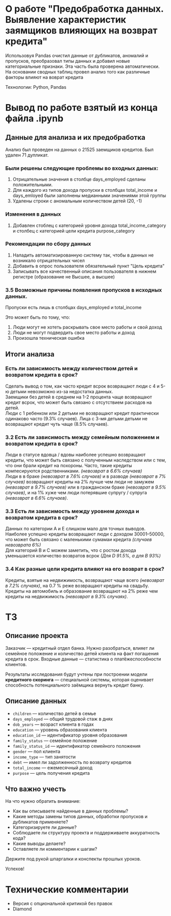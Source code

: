 # О работе "Предобработка данных. Выявление характеристик заямщиков влияющих на возврат кредита"

Использовуя Pandas очистил данные от дубликатов, аномалий и пропусков, преобразовал типы данных и добавил новые категориальные признаки. Эта часть была проверена автоматически. На основании сводных таблиц провел анализ того как различные факторы влияют на воврат кредита

Технологии: Python, Pandas

# Вывод по работе взятый из конца файла .ipynb

## Данные для анализа и их предобработка

Анализ был проведен на данных о 21525 заемщиков кредитов. Был удален 71 дупликат.

### Были решены следующие проблемы во входных данных:

1. Отрицательные значения в столбце days_employed сделаны положительными.
2. Для каждого из типов дохода пропуски в столбцах total_income и days_emloyed были заполнены медианными значениями этой группы
3. Удалены строки с аномальным количеством детей (20, -1)

### Изменения в данных

1. Добавлен стоблец с категорией уровня дохода total_income_category и столбец с категорией цели кредита purpose_category

### Рекомендации по сбору данных

1. Наладить автоматизированную систему так, чтобы в данных не возникало отрицательных чисел
2. Добавить в опрос пользователя обязательный пункт "Цель кредита"
3. Записывать все качественный описания пользователя в нижнем регистре (образование не Высшее, а высшее)

### 3.5 Возможные причины появления пропусков в исходных данных.

Пропуски есть лишь в столбцах days_employed и total_income

Это может быть по тому, что:

1. Люди могут не хотеть раскрывать свое место работы и свой доход
2. Люди не могут подвердить свое место работы и доход
3. Произошла техническая ошибка

## Итоги анализа

### Есть ли зависимость между количеством детей и возвратом кредита в срок?

Сделать вывод о том, как часто кредит всрок возвращают люди с 4 и 5-ю детьми невозможно из-за недостатка данных.  
Заемщики без детей в среднем на 1-2 процента чаще возвращают кредит всрок, что может быть связано с отсутствием расходов на детей.  
Люди с 1 ребенком или 2 детьми не возвращают кредит практически одинаково часто (9.3% случаев). Лица с 3-мя детьми детьми не возвращают кредит чуть чаще (8.5% случаев).

### 3.2 Есть ли зависимость между семейным положением и возвратом кредита в срок?

Люди в статусе вдовца / вдовы наиболее успешно возвращают кредиты, что может быть связано с полученным наследством или с тем, что они брали кредит на похороны. Часто, такие кредиты компесируются родственниками. _(невозврат в 6.6% случаев)_  
Люди в в браке _(невозврат в 7.6% случаев)_ и в разводе _(невозврат в 7% случаев)_ возвращают кредиты на 2% лучше чем люди не замужем _(невозврат в 9.7% случаев)_ или в гражданском браке _(невозврат в 9.5% случаев)_, и на 1% хуже чем люди потерявшие супругу / супруга _(невозврат в 6.6% случаев)_.

### 3.3 Есть ли зависимость между уровнем дохода и возвратом кредита в срок?

Данных по категории А и Е слишком мало для точных выводов. Наиболее успешно кредиты возвращают люди с доходом 30001–50000, что может быть связано с маленькими сумамаи кредита _(случаев невозврата 6%)_  
Для категорий B и C можем заметить, что с ростом дохода уменьшается количество возвратов всрок _(Для D 91.5%, а для B 93%)_

### 3.4 Как разные цели кредита влияют на его возврат в срок?

Кредиты, взятые на недвижимость, возвращают чаще всего _(невозврат в 7.2% случаях)_, на 0.7 % реже возвращают кредиты на свадьбу. Кредиты на автомобиль и образование возвращают на 2% реже чем кредиты на недвижимость _(невозврат в 9.3% случаях)_.

# ТЗ

## Описание проекта

Заказчик — кредитный отдел банка. Нужно разобраться, влияет ли семейное положение и количество детей клиента на факт погашения кредита в срок. Входные данные — статистика о платёжеспособности клиентов.

Результаты исследования будут учтены при построении модели **кредитного скоринга** — специальной системы, которая оценивает способность потенциального заёмщика вернуть кредит банку.

## Описание данных

- `children` — количество детей в семье
- `days_employed` — общий трудовой стаж в днях
- `dob_years` — возраст клиента в годах
- `education` — уровень образования клиента
- `education_id` — идентификатор уровня образования
- `family_status` — семейное положение
- `family_status_id` — идентификатор семейного положения
- `gender` — пол клиента
- `income_type` — тип занятости
- `debt` — имел ли задолженность по возврату кредитов
- `total_income` — ежемесячный доход
- `purpose` — цель получения кредита

## Что важно учесть

На что нужно обратить внимание:

- Как вы описываете найденные в данных проблемы?
- Какие методы замены типов данных, обработки пропусков и дубликатов применяете?
- Категоризируете ли данные?
- Соблюдаете ли структуру проекта и поддерживаете аккуратность кода?
- Какие выводы делаете?
- Оставляете ли комментарии к шагам?

Держите под рукой шпаргалки и конспекты прошлых уроков.

Успехов!

# Технические комментарии
- Версия с опциональной критикой без правок
- Diamond